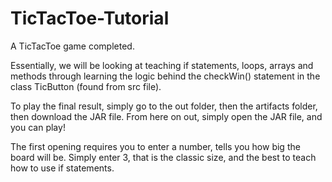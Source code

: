 # TicTacToe-Tutorial
A TicTacToe game completed.

Essentially, we will be looking at teaching if statements, loops, arrays and methods through learning the logic behind the checkWin() statement in the class TicButton (found from src file).

To play the final result, simply go to the out folder, then the artifacts folder, then download the JAR file. From here on out, simply open the JAR file, and you can play!

The first opening requires you to enter a number, tells you how big the board will be. Simply enter 3, that is the classic size, and the best to teach how to use if statements.
